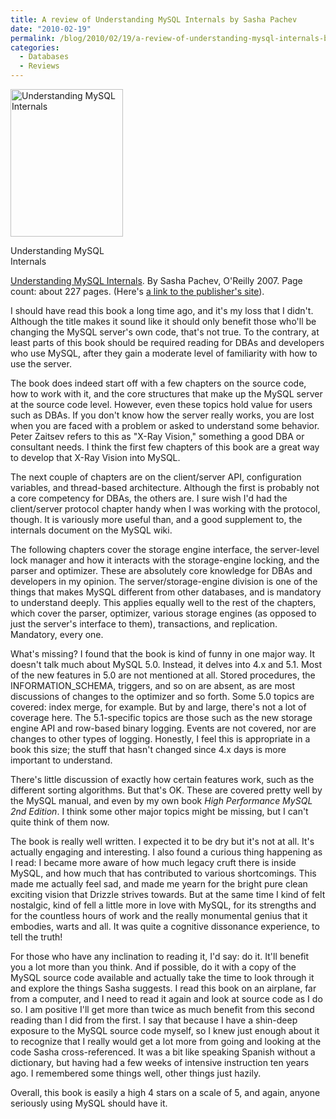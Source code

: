 ```yaml
---
title: A review of Understanding MySQL Internals by Sasha Pachev
date: "2010-02-19"
permalink: /blog/2010/02/19/a-review-of-understanding-mysql-internals-by-sasha-pachev/
categories:
  - Databases
  - Reviews
---
```

<div id="attachment_1629" class="wp-caption alignleft" style="width: 190px">
  <a href="http://www.amazon.com/Understanding-MySQL-Internals-Sasha-Pachev/dp/0596009577?tag=xaprb-20"><img src="http://www.xaprb.com/media/2010/02/understanding-mysql-internals.gif" alt="Understanding MySQL Internals" title="Understanding MySQL Internals" width="180" height="236" class="size-full wp-image-1629" /></a><p class="wp-caption-text">
    Understanding MySQL Internals
  </p>
</div>

[Understanding MySQL Internals][1]. By Sasha Pachev, O'Reilly 2007. Page count: about 227 pages. (Here's [a link to the publisher's site][2]).

I should have read this book a long time ago, and it's my loss that I didn't. Although the title makes it sound like it should only benefit those who'll be changing the MySQL server's own code, that's not true. To the contrary, at least parts of this book should be required reading for DBAs and developers who use MySQL, after they gain a moderate level of familiarity with how to use the server.

The book does indeed start off with a few chapters on the source code, how to work with it, and the core structures that make up the MySQL server at the source code level. However, even these topics hold value for users such as DBAs. If you don't know how the server really works, you are lost when you are faced with a problem or asked to understand some behavior. Peter Zaitsev refers to this as "X-Ray Vision," something a good DBA or consultant needs. I think the first few chapters of this book are a great way to develop that X-Ray Vision into MySQL.

The next couple of chapters are on the client/server API, configuration variables, and thread-based architecture. Although the first is probably not a core competency for DBAs, the others are. I sure wish I'd had the client/server protocol chapter handy when I was working with the protocol, though. It is variously more useful than, and a good supplement to, the internals document on the MySQL wiki.

The following chapters cover the storage engine interface, the server-level lock manager and how it interacts with the storage-engine locking, and the parser and optimizer. These are absolutely core knowledge for DBAs and developers in my opinion. The server/storage-engine division is one of the things that makes MySQL different from other databases, and is mandatory to understand deeply. This applies equally well to the rest of the chapters, which cover the parser, optimizer, various storage engines (as opposed to just the server's interface to them), transactions, and replication. Mandatory, every one.

What's missing? I found that the book is kind of funny in one major way. It doesn't talk much about MySQL 5.0. Instead, it delves into 4.x and 5.1. Most of the new features in 5.0 are not mentioned at all. Stored procedures, the INFORMATION_SCHEMA, triggers, and so on are absent, as are most discussions of changes to the optimizer and so forth. Some 5.0 topics are covered: index merge, for example. But by and large, there's not a lot of coverage here. The 5.1-specific topics are those such as the new storage engine API and row-based binary logging. Events are not covered, nor are changes to other types of logging. Honestly, I feel this is appropriate in a book this size; the stuff that hasn't changed since 4.x days is more important to understand.

There's little discussion of exactly how certain features work, such as the different sorting algorithms. But that's OK. These are covered pretty well by the MySQL manual, and even by my own book *High Performance MySQL 2nd Edition*. I think some other major topics might be missing, but I can't quite think of them now.

The book is really well written. I expected it to be dry but it's not at all. It's actually engaging and interesting. I also found a curious thing happening as I read: I became more aware of how much legacy cruft there is inside MySQL, and how much that has contributed to various shortcomings. This made me actually feel sad, and made me yearn for the bright pure clean exciting vision that Drizzle strives towards. But at the same time I kind of felt nostalgic, kind of fell a little more in love with MySQL, for its strengths and for the countless hours of work and the really monumental genius that it embodies, warts and all. It was quite a cognitive dissonance experience, to tell the truth!

For those who have any inclination to reading it, I'd say: do it. It'll benefit you a lot more than you think. And if possible, do it with a copy of the MySQL source code available and actually take the time to look through it and explore the things Sasha suggests. I read this book on an airplane, far from a computer, and I need to read it again and look at source code as I do so. I am positive I'll get more than twice as much benefit from this second reading than I did from the first. I say that because I have a shin-deep exposure to the MySQL source code myself, so I knew just enough about it to recognize that I really would get a lot more from going and looking at the code Sasha cross-referenced. It was a bit like speaking Spanish without a dictionary, but having had a few weeks of intensive instruction ten years ago. I remembered some things well, other things just hazily.

Overall, this book is easily a high 4 stars on a scale of 5, and again, anyone seriously using MySQL should have it.

 [1]: http://www.amazon.com/Understanding-MySQL-Internals-Sasha-Pachev/dp/0596009577?tag=xaprb-20
 [2]: http://oreilly.com/catalog/9780596009571
